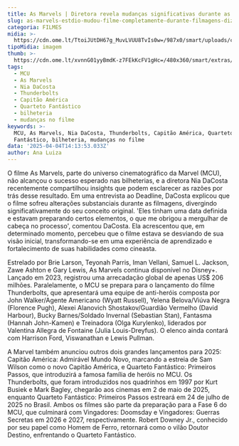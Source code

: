 ```yaml
---
title: As Marvels | Diretora revela mudanças significativas durante as filmagens
slug: as-marvels-estdio-mudou-filme-completamente-durante-filmagens-diz-diretora
categoria: FILMES
midia: >-
  https://cdn.ome.lt/TtoiJUtDH67g_MuvLVUU8TvIs0w=/987x0/smart/uploads/conteudo/fotos/OMELETE_CAPA_-_2025-04-04T101859.165.png
tipoMidia: imagem
thumb: >-
  https://cdn.ome.lt/xvnnG01yyBmdK-z7FEkKcFV1gHc=/480x360/smart/extras/conteudos/omelete_THUMB_-_2025-04-04T101848.545.png
tags:
  - MCU
  - As Marvels
  - Nia DaCosta
  - Thunderbolts
  - Capitão América
  - Quarteto Fantástico
  - bilheteria
  - mudanças no filme
keywords: >-
  MCU, As Marvels, Nia DaCosta, Thunderbolts, Capitão América, Quarteto
  Fantástico, bilheteria, mudanças no filme
data: '2025-04-04T14:13:53.033Z'
author: Ana Luiza
---
```


O filme As Marvels, parte do universo cinematográfico da Marvel (MCU), não alcançou o sucesso esperado nas bilheterias, e a diretora Nia DaCosta recentemente compartilhou insights que podem esclarecer as razões por trás desse resultado. Em uma entrevista ao Deadline, DaCosta explicou que o filme sofreu alterações substanciais durante as filmagens, divergindo significativamente do seu conceito original. 'Eles tinham uma data definida e estavam preparando certos elementos, o que me obrigou a mergulhar de cabeça no processo', comentou DaCosta. Ela acrescentou que, em determinado momento, percebeu que o filme estava se desviando de sua visão inicial, transformando-se em uma experiência de aprendizado e fortalecimento de suas habilidades como cineasta.

Estrelado por Brie Larson, Teyonah Parris, Iman Vellani, Samuel L. Jackson, Zawe Ashton e Gary Lewis, As Marvels continua disponível no Disney+. Lançado em 2023, registrou uma arrecadação global de apenas US$ 206 milhões. Paralelamente, o MCU se prepara para o lançamento do filme Thunderbolts, que apresentará uma equipe de anti-heróis composta por John Walker/Agente Americano (Wyatt Russell), Yelena Belova/Viúva Negra (Florence Pugh), Alexei Alanovich Shostakov/Guardião Vermelho (David Harbour), Bucky Barnes/Soldado Invernal (Sebastian Stan), Fantasma (Hannah John-Kamen) e Treinadora (Olga Kurylenko), liderados por Valentina Allegra de Fontaine (Julia Louis-Dreyfus). O elenco ainda contará com Harrison Ford, Viswanathan e Lewis Pullman.

A Marvel também anunciou outros dois grandes lançamentos para 2025: Capitão América: Admirável Mundo Novo, marcando a estreia de Sam Wilson como o novo Capitão América, e Quarteto Fantástico: Primeiros Passos, que introduzirá a famosa família de heróis no MCU. Os Thunderbolts, que foram introduzidos nos quadrinhos em 1997 por Kurt Busiek e Mark Bagley, chegarão aos cinemas em 2 de maio de 2025, enquanto Quarteto Fantástico: Primeiros Passos estreará em 24 de julho de 2025 no Brasil. Ambos os filmes são parte da preparação para a Fase 6 do MCU, que culminará com Vingadores: Doomsday e Vingadores: Guerras Secretas em 2026 e 2027, respectivamente. Robert Downey Jr., conhecido por seu papel como Homem de Ferro, retornará como o vilão Doutor Destino, enfrentando o Quarteto Fantástico.
